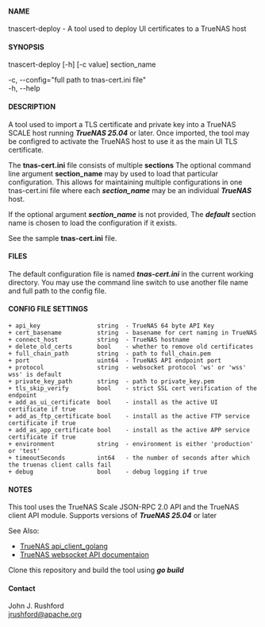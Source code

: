 
#### NAME

tnascert-deploy - A tool used to deploy UI certificates to a TrueNAS host

#### SYNOPSIS

tnascert-deploy [-h] [-c value] section_name<br> 

 -c, --config="full path to tnas-cert.ini file"<br>
 -h, --help<br>

#### DESCRIPTION

A tool used to import a TLS certificate and private key into a TrueNAS
SCALE host running ***TrueNAS 25.04*** or later.  Once imported, the tool 
may be configred to activate the TrueNAS host to use it as the main UI 
TLS certificate.  

The <b>tnas-cert.ini</b> file consists of multiple <b>sections</b> 
The optional command line argument <b>section_name</b> may by
used to load that particular configuration.  This allows for maintaining 
multiple configurations in one tnas-cert.ini file where
each ***section_name*** may be an individual ***TrueNAS*** host.

If the optional argument ***section_name*** is not provided, The
***default*** section name is chosen to load the configuration if
it exists.

See the sample **tnas-cert.ini** file.

#### FILES

The default configuration file is named ***tnas-cert.ini*** in the current working
directory.  You may use the command line switch to use another file name and full
path to the config file.

#### CONFIG FILE SETTINGS

    + api_key                string  - TrueNAS 64 byte API Key
    + cert_basename          string  - basename for cert naming in TrueNAS
    + connect_host           string  - TrueNAS hostname
    + delete_old_certs       bool    - whether to remove old certificates
    + full_chain_path        string  - path to full_chain.pem
    + port                   uint64  - TrueNAS API endpoint port
    + protocol               string  - websocket protocol 'ws' or 'wss' wss' is default
    + private_key_path       string  - path to private_key.pem
    + tls_skip_verify        bool    - strict SSL cert verification of the endpoint
    + add_as_ui_certificate  bool    - install as the active UI certificate if true
    + add_as_ftp_certificate bool    - install as the active FTP service certificate if true
    + add_as_app_certificate bool    - install as the active APP service certificate if true
    + environment            string  - environment is either 'production' or 'test'
    + timeoutSeconds         int64   - the number of seconds after which the truenas client calls fail
    + debug                  bool    - debug logging if true

#### NOTES

This tool uses the TrueNAS Scale JSON-RPC 2.0 API and the TrueNAS client API module. Supports versions of ***TrueNAS 25.04*** or later

See Also:  
+ [TrueNAS api_client_golang](https://github.com/truenas/api_client_golang)
+ [TrueNAS websocket API documentaion](https://www.truenas.com/docs/api/scale_websocket_api.html)


Clone this repository and build the tool using ***go build***

#### Contact
John J. Rushford<br>
jrushford@apache.org
